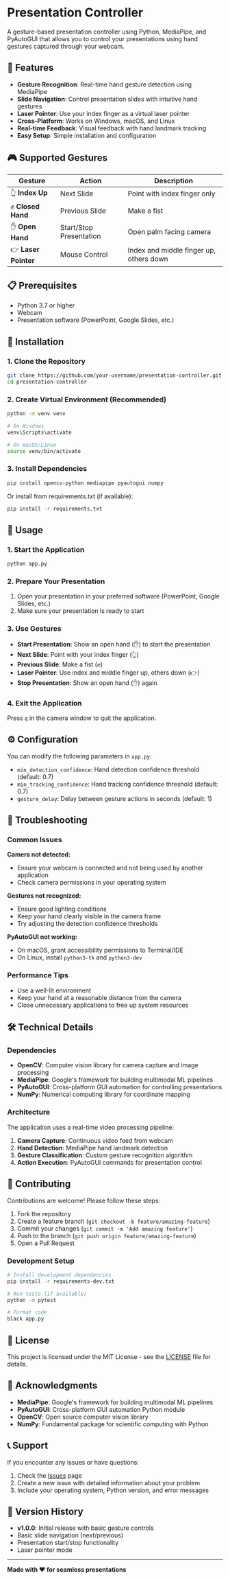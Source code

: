 # Presentation Controller

A gesture-based presentation controller using Python, MediaPipe, and PyAutoGUI that allows you to control your presentations using hand gestures captured through your webcam.

## 🎯 Features

- **Gesture Recognition**: Real-time hand gesture detection using MediaPipe
- **Slide Navigation**: Control presentation slides with intuitive hand gestures
- **Laser Pointer**: Use your index finger as a virtual laser pointer
- **Cross-Platform**: Works on Windows, macOS, and Linux
- **Real-time Feedback**: Visual feedback with hand landmark tracking
- **Easy Setup**: Simple installation and configuration

## 🎮 Supported Gestures

| Gesture | Action | Description |
|---------|--------|-------------|
| 👆 **Index Up** | Next Slide | Point with index finger only |
| ✊ **Closed Hand** | Previous Slide | Make a fist |
| ✋ **Open Hand** | Start/Stop Presentation | Open palm facing camera |
| 👉 **Laser Pointer** | Mouse Control | Index and middle finger up, others down |

## 📋 Prerequisites

- Python 3.7 or higher
- Webcam
- Presentation software (PowerPoint, Google Slides, etc.)

## 🚀 Installation

### 1. Clone the Repository

```bash
git clone https://github.com/your-username/presentation-controller.git
cd presentation-controller
```

### 2. Create Virtual Environment (Recommended)

```bash
python -m venv venv

# On Windows
venv\Scripts\activate

# On macOS/Linux
source venv/bin/activate
```

### 3. Install Dependencies

```bash
pip install opencv-python mediapipe pyautogui numpy
```

Or install from requirements.txt (if available):
```bash
pip install -r requirements.txt
```

## 🎯 Usage

### 1. Start the Application

```bash
python app.py
```

### 2. Prepare Your Presentation

1. Open your presentation in your preferred software (PowerPoint, Google Slides, etc.)
2. Make sure your presentation is ready to start

### 3. Use Gestures

- **Start Presentation**: Show an open hand (✋) to start the presentation
- **Next Slide**: Point with your index finger (👆)
- **Previous Slide**: Make a fist (✊)
- **Laser Pointer**: Use index and middle finger up, others down (👉)
- **Stop Presentation**: Show an open hand (✋) again

### 4. Exit the Application

Press `q` in the camera window to quit the application.

## ⚙️ Configuration

You can modify the following parameters in `app.py`:

- `min_detection_confidence`: Hand detection confidence threshold (default: 0.7)
- `min_tracking_confidence`: Hand tracking confidence threshold (default: 0.7)
- `gesture_delay`: Delay between gesture actions in seconds (default: 1)

## 🔧 Troubleshooting

### Common Issues

**Camera not detected:**
- Ensure your webcam is connected and not being used by another application
- Check camera permissions in your operating system

**Gestures not recognized:**
- Ensure good lighting conditions
- Keep your hand clearly visible in the camera frame
- Try adjusting the detection confidence thresholds

**PyAutoGUI not working:**
- On macOS, grant accessibility permissions to Terminal/IDE
- On Linux, install `python3-tk` and `python3-dev`

### Performance Tips

- Use a well-lit environment
- Keep your hand at a reasonable distance from the camera
- Close unnecessary applications to free up system resources

## 🛠️ Technical Details

### Dependencies

- **OpenCV**: Computer vision library for camera capture and image processing
- **MediaPipe**: Google's framework for building multimodal ML pipelines
- **PyAutoGUI**: Cross-platform GUI automation for controlling presentations
- **NumPy**: Numerical computing library for coordinate mapping

### Architecture

The application uses a real-time video processing pipeline:
1. **Camera Capture**: Continuous video feed from webcam
2. **Hand Detection**: MediaPipe hand landmark detection
3. **Gesture Classification**: Custom gesture recognition algorithm
4. **Action Execution**: PyAutoGUI commands for presentation control

## 🤝 Contributing

Contributions are welcome! Please follow these steps:

1. Fork the repository
2. Create a feature branch (`git checkout -b feature/amazing-feature`)
3. Commit your changes (`git commit -m 'Add amazing feature'`)
4. Push to the branch (`git push origin feature/amazing-feature`)
5. Open a Pull Request

### Development Setup

```bash
# Install development dependencies
pip install -r requirements-dev.txt

# Run tests (if available)
python -m pytest

# Format code
black app.py
```

## 📝 License

This project is licensed under the MIT License - see the [LICENSE](LICENSE) file for details.

## 🙏 Acknowledgments

- **MediaPipe**: Google's framework for building multimodal ML pipelines
- **PyAutoGUI**: Cross-platform GUI automation Python module
- **OpenCV**: Open source computer vision library
- **NumPy**: Fundamental package for scientific computing with Python

## 📞 Support

If you encounter any issues or have questions:

1. Check the [Issues](https://github.com/your-username/presentation-controller/issues) page
2. Create a new issue with detailed information about your problem
3. Include your operating system, Python version, and error messages

## 🔄 Version History

- **v1.0.0**: Initial release with basic gesture controls
- Basic slide navigation (next/previous)
- Presentation start/stop functionality
- Laser pointer mode

---

**Made with ❤️ for seamless presentations**







